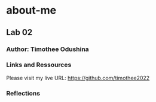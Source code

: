 # about-me

## Lab 02

### Author: Timothee Odushina

### Links and Ressources

Please visit my live URL: https://github.com/timothee2022

### Reflections
